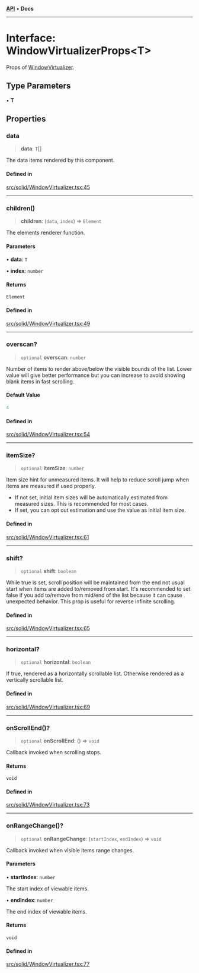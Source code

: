 [**API**](../../API.md) • **Docs**

***

# Interface: WindowVirtualizerProps\<T\>

Props of [WindowVirtualizer](../functions/WindowVirtualizer.md).

## Type Parameters

• **T**

## Properties

### data

> **data**: `T`[]

The data items rendered by this component.

#### Defined in

[src/solid/WindowVirtualizer.tsx:45](https://github.com/inokawa/virtua/blob/0da7ed85f75cef651eeadd5badc2727731b4dcb5/src/solid/WindowVirtualizer.tsx#L45)

***

### children()

> **children**: (`data`, `index`) => `Element`

The elements renderer function.

#### Parameters

• **data**: `T`

• **index**: `number`

#### Returns

`Element`

#### Defined in

[src/solid/WindowVirtualizer.tsx:49](https://github.com/inokawa/virtua/blob/0da7ed85f75cef651eeadd5badc2727731b4dcb5/src/solid/WindowVirtualizer.tsx#L49)

***

### overscan?

> `optional` **overscan**: `number`

Number of items to render above/below the visible bounds of the list. Lower value will give better performance but you can increase to avoid showing blank items in fast scrolling.

#### Default Value

```ts
4
```

#### Defined in

[src/solid/WindowVirtualizer.tsx:54](https://github.com/inokawa/virtua/blob/0da7ed85f75cef651eeadd5badc2727731b4dcb5/src/solid/WindowVirtualizer.tsx#L54)

***

### itemSize?

> `optional` **itemSize**: `number`

Item size hint for unmeasured items. It will help to reduce scroll jump when items are measured if used properly.

- If not set, initial item sizes will be automatically estimated from measured sizes. This is recommended for most cases.
- If set, you can opt out estimation and use the value as initial item size.

#### Defined in

[src/solid/WindowVirtualizer.tsx:61](https://github.com/inokawa/virtua/blob/0da7ed85f75cef651eeadd5badc2727731b4dcb5/src/solid/WindowVirtualizer.tsx#L61)

***

### shift?

> `optional` **shift**: `boolean`

While true is set, scroll position will be maintained from the end not usual start when items are added to/removed from start. It's recommended to set false if you add to/remove from mid/end of the list because it can cause unexpected behavior. This prop is useful for reverse infinite scrolling.

#### Defined in

[src/solid/WindowVirtualizer.tsx:65](https://github.com/inokawa/virtua/blob/0da7ed85f75cef651eeadd5badc2727731b4dcb5/src/solid/WindowVirtualizer.tsx#L65)

***

### horizontal?

> `optional` **horizontal**: `boolean`

If true, rendered as a horizontally scrollable list. Otherwise rendered as a vertically scrollable list.

#### Defined in

[src/solid/WindowVirtualizer.tsx:69](https://github.com/inokawa/virtua/blob/0da7ed85f75cef651eeadd5badc2727731b4dcb5/src/solid/WindowVirtualizer.tsx#L69)

***

### onScrollEnd()?

> `optional` **onScrollEnd**: () => `void`

Callback invoked when scrolling stops.

#### Returns

`void`

#### Defined in

[src/solid/WindowVirtualizer.tsx:73](https://github.com/inokawa/virtua/blob/0da7ed85f75cef651eeadd5badc2727731b4dcb5/src/solid/WindowVirtualizer.tsx#L73)

***

### onRangeChange()?

> `optional` **onRangeChange**: (`startIndex`, `endIndex`) => `void`

Callback invoked when visible items range changes.

#### Parameters

• **startIndex**: `number`

The start index of viewable items.

• **endIndex**: `number`

The end index of viewable items.

#### Returns

`void`

#### Defined in

[src/solid/WindowVirtualizer.tsx:77](https://github.com/inokawa/virtua/blob/0da7ed85f75cef651eeadd5badc2727731b4dcb5/src/solid/WindowVirtualizer.tsx#L77)
